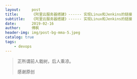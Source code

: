 ```yaml
---
layout:     post
title:      《阿里云服务器搭建》------ 实现Linux和Jenkins的链接
subtitle:   《阿里云服务器搭建》------ 实现Linux和Jenkins的链接
date:       2019-02-16
author:     傅枫
header-img: img/post-bg-mma-5.jpeg
catalog: true
tags:
    - devops
---
```


> 正所谓前人栽树，后人乘凉。
> 
> 感谢原创

